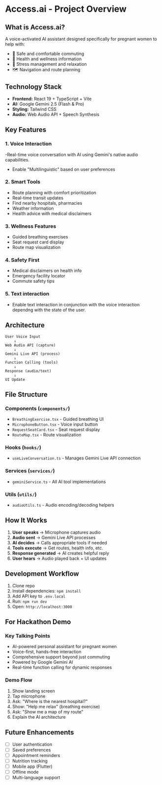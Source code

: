 # Access.ai - Project Overview

## What is Access.ai?

A voice-activated AI assistant designed specifically for pregnant women to help with:
- 🚌 Safe and comfortable commuting
- 💊 Health and wellness information
- 🧘 Stress management and relaxation
- 🗺️ Navigation and route planning

## Technology Stack

- **Frontend:** React 19 + TypeScript + Vite
- **AI:** Google Gemini 2.5 (Flash & Pro)
- **Styling:** Tailwind CSS
- **Audio:** Web Audio API + Speech Synthesis

## Key Features

### 1. Voice Interaction
-Real-time voice conversation with AI using Gemini's native audio capabilities.
- Enable "Multilinguistic" based on user  preferences

### 2. Smart Tools
- Route planning with comfort prioritization
- Real-time transit updates
- Find nearby hospitals, pharmacies
- Weather information
- Health advice with medical disclaimers

### 3. Wellness Features
- Guided breathing exercises
- Seat request card display
- Route map visualization

### 4. Safety First
- Medical disclaimers on health info
- Emergency facility locator
- Commute safety tips
### 5. Text interaction
- Enable text interaction in conjunction with the voice interaction dependng with the state of the user.

## Architecture

```
User Voice Input
    ↓
Web Audio API (capture)
    ↓
Gemini Live API (process)
    ↓
Function Calling (tools)
    ↓
Response (audio/text)
    ↓
UI Update
```

## File Structure

### Components (`components/`)
- `BreathingExercise.tsx` - Guided breathing UI
- `MicrophoneButton.tsx` - Voice input button
- `RequestSeatCard.tsx` - Seat request display
- `RouteMap.tsx` - Route visualization

### Hooks (`hooks/`)
- `useLiveConversation.ts` - Manages Gemini Live API connection

### Services (`services/`)
- `geminiService.ts` - All AI tool implementations

### Utils (`utils/`)
- `audioUtils.ts` - Audio encoding/decoding helpers

## How It Works

1. **User speaks** → Microphone captures audio
2. **Audio sent** → Gemini Live API processes
3. **AI decides** → Calls appropriate tools if needed
4. **Tools execute** → Get routes, health info, etc.
5. **Response generated** → AI creates helpful reply
6. **User hears** → Audio played back + UI updates

## Development Workflow

1. Clone repo
2. Install dependencies: `npm install`
3. Add API key to `.env.local`
4. Run: `npm run dev`
5. Open: `http://localhost:3000`

## For Hackathon Demo

### Key Talking Points
- AI-powered personal assistant for pregnant women
- Voice-first, hands-free interaction
- Comprehensive support beyond just commuting
- Powered by Google Gemini AI
- Real-time function calling for dynamic responses

### Demo Flow
1. Show landing screen
2. Tap microphone
3. Ask: "Where is the nearest hospital?"
4. Show: "Help me relax" (breathing exercise)
5. Ask: "Show me a map of my route"
6. Explain the AI architecture

## Future Enhancements

- [ ] User authentication
- [ ] Saved preferences
- [ ] Appointment reminders
- [ ] Nutrition tracking
- [ ] Mobile app (Flutter)
- [ ] Offline mode
- [ ] Multi-language support
